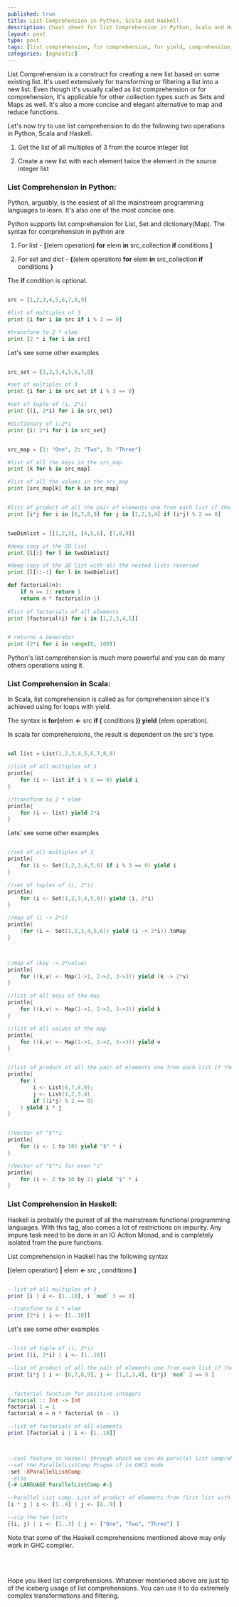 ```yaml
---
published: true
title: List Comprehension in Python, Scala and Haskell
description: Cheat sheet for list Comprehension in Python, Scala and Haskell
layout: post
type: post
tags: [list comprehension, for comprehension, for yield, comprehension, scala, python, haskell]
categories: [agnostic]
---
```


List Comprehension is a construct for creating a new list based on some existing list. It's used extensively for transforming or filtering a list into a new list. Even though it's usually called as list comprehension or for comprehension, it's applicable for other collection types such as Sets and Maps as well. It's also a more concise and elegant alternative to map and reduce functions.

Let's now try to use list comprehension to do the following two operations in Python, Scala and Haskell.

1) Get the list of all multiples of 3 from the source integer list

2) Create a new list with each element twice the element in the source integer list


### List Comprehension in Python:

Python, arguably, is the easiest of all the mainstream programming languages to learn. It's also one of the most concise one.

Python supports list comprehension for List, Set and dictionary(Map). The syntax for comprehension in python are

1) For list - <b>[</b>(elem operation) <b>for</b> elem <b>in</b> src_collection<b> if </b> conditions <b>]</b>

2) For set and dict - <b>{</b>(elem operation) <b>for</b> elem <b>in</b> src_collection<b> if </b> conditions <b>}</b>

The <b>if</b> condition is optional.

```python

src = [1,2,3,4,5,6,7,8,9]

#list of multiples of 3
print [i for i in src if i % 3 == 0]

#transform to 2 * elem
print [2 * i for i in src]

```

Let's see some other examples

```python

src_set = {1,2,3,4,5,6,7,8}

#set of multiples of 3
print {i for i in src_set if i % 3 == 0}

#set of tuple of (i, 2*i)
print {(i, 2*i) for i in src_set}

#dictionary of i:2*i
print {i: 2*i for i in src_set}


src_map = {1: "One", 2: "Two", 3: "Three"}

#list of all the keys in the src_map
print [k for k in src_map]

#list of all the values in the src_map
print [src_map[k] for k in src_map]


#list of product of all the pair of elements one from each list if the product is even 
print [i*j for i in [6,7,8,9] for j in [1,2,3,4] if (i*j) % 2 == 0]


twoDimlist = [[1,2,3], [4,5,6], [7,8,9]]

#deep copy of the 2D list
print [l[:] for l in twoDimlist]

#deep copy of the 2D list with all the nested lists reversed
print [l[::-1] for l in twoDimlist]

def factorial(n):
	if n == 1: return 1
	return n * factorial(n-1)
    
#list of factorials of all elements    
print [factorial(i) for i in [1,2,3,4,5]]    


# returns a Generator
print (2*i for i in range(0, 100))

```

Python's list comprehension is much more powerful and you can do many others operations using it.




### List Comprehension in Scala:

In Scala, list comprehension is called as for comprehension since it's achieved using for loops with yield.

The syntax is <b>for(</b>elem <b>&lt;-</b> src <b>if (</b> conditions <b>)) yield</b> (elem operation).

In scala for comprehensions, the result is dependent on the src's type.


```scala

val list = List(1,2,3,4,5,6,7,8,9)

//list of all multiples of 3
println{
	for (i <- list if i % 3 == 0) yield i
}

//transform to 2 * elem
println{
	for (i <- list) yield 2*i
}

```

Lets' see some other examples 

```scala

//set of all multiples of 3
println{
	for (i <- Set(1,2,3,4,5,6) if i % 3 == 0) yield i
}

//set of tuples of (i, 2*i)
println{
	for (i <- Set(1,2,3,4,5,6)) yield (i, 2*i)
}

//map of (i -> 2*i)
println{
	(for (i <- Set(1,2,3,4,5,6)) yield (i -> 2*i)).toMap
}



//map of (key -> 2*value)
println{
	for ((k,v) <- Map(1->1, 2->2, 3->3)) yield (k -> 2*v)
}

//list of all keys of the map
println{
	for ((k,v) <- Map(1->1, 2->2, 3->3)) yield k
}

//list of all values of the map
println{
	for ((k,v) <- Map(1->1, 2->2, 3->3)) yield v
}


//list of product of all the pair of elements one from each list if the product is even 
println{
	for (
    	i <- List(6,7,8,9);
        j <- List(1,2,3,4)
        if ((i*j) % 2 == 0)
    ) yield i * j
}


//Vector of "$"*i
println{
	for (i <- 1 to 10) yield "$" * i
}

//Vector of "$"*i for even "i"
println{
	for (i <- 2 to 10 by 2) yield "$" * i
}

```



### List Comprehension in Haskell:

Haskell is probably the purest of all the mainstream functional programming languages. With this tag, also comes a lot of restrictions on impurity. Any impure task need to be done in an IO Action Monad, and is  completely isolated from the pure functions.

List comprehension in Haskell has the following syntax

<b>[</b>(elem operation) <b>|</b> elem <b><- </b> src <b> , </b> conditions <b>]</b>

```haskell

--list of all multiples of 3
print [i | i <- [1..10], i `mod` 3 == 0]

--transform to 2 * elem
print [2*i | i <- [1..10]]

```

Let's see some other examples

```haskell

--list of tuple of (i, 2*i)
print [(i, 2*i) | i <- [1..10]]

--list of product of all the pair of elements one from each list if the product is even 
print [i*j | i <- [6,7,8,9], j <- [1,2,3,4], (i*j) `mod` 2 == 0 ]


--factorial function for positive integers
factorial :: Int -> Int
factorial 1 = 1
factorial n = n * factorial (n - 1)

--list of factorials of all elements
print [factorial i | i <- [1..10]]



--cool feature in Haskell through which we can do parallel list comprehension
--set the ParallelListComp Pragma if in GHCI mode
:set -XParallelListComp
--else
{-# LANGUAGE ParallelListComp #-}

--Parallel List comp. List of product of elements from first list with the element at the same index from the second list
[i * j | i <- [1..4] | j <- [6..9] ]

--zip the two lists
[(i, j) | i <- [1..3] | j <- ["One", "Two", "Three"] ]

```

Note that some of the Haskell comprehensions mentioned above may only work in GHC compiler. 


<br><br>

Hope you liked list comprehensions. Whatever mentioned above are just tip of the iceberg usage of list comprehensions. You can use it to do extremely complex transformations and filtering.
